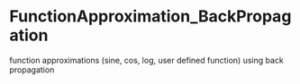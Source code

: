 # FunctionApproximation_BackPropagation
function approximations (sine, cos, log, user defined function) using back propagation
